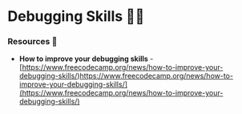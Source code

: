 # Debugging Skills :man_technologist:


### Resources :book:

- **How to improve your debugging skills** - [https://www.freecodecamp.org/news/how-to-improve-your-debugging-skills/)https://www.freecodecamp.org/news/how-to-improve-your-debugging-skills/](https://www.freecodecamp.org/news/how-to-improve-your-debugging-skills/)
